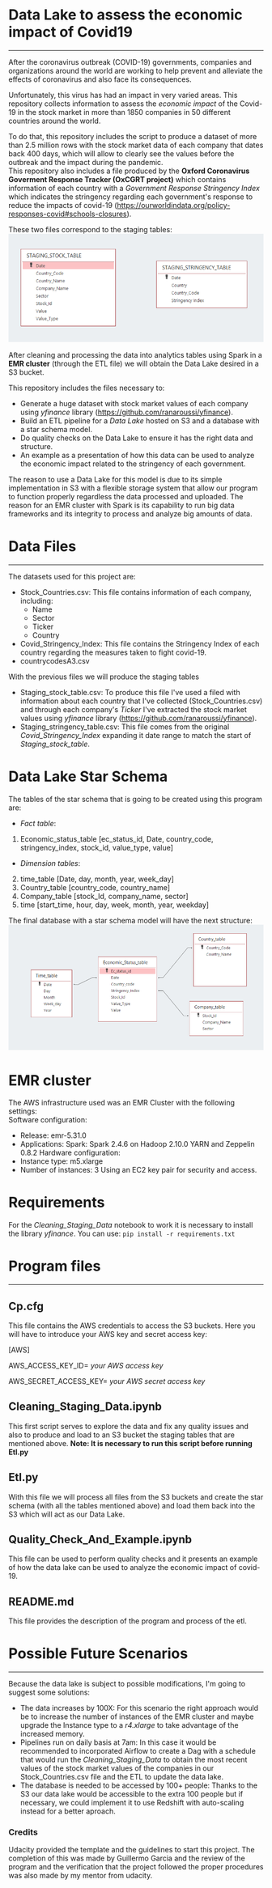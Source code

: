 # Data Lake to assess the economic impact of Covid19
***
After the coronavirus outbreak (COVID-19) governments, companies and organizations around the world are working to help prevent and alleviate the effects of coronavirus and also face its consequences. 

Unfortunately, this virus has had an impact in very varied areas. This repository collects information to assess the _economic impact_ of the Covid-19 in the stock market in more than 1850 companies in 50 different countries around the world.

To do that, this repository includes the script to produce a dataset of more than 2.5 million rows with the stock market data of each company that dates back 400 days, which will allow to clearly see the values before the outbreak and the impact during the pandemic.  
This repository also includes a file produced by the **Oxford Coronavirus Goverment Response Tracker (OxCGRT project)** which contains information of each country with a _Government Response Stringency Index_ which indicates the stringency regarding each government's response to reduce the impacts of covid-19 (https://ourworldindata.org/policy-responses-covid#schools-closures).

These two files correspond to the staging tables:
![alt text](https://raw.githubusercontent.com/Gares95/Data-Engineering-Nanodegree-Capstone-Project/master/data/Img/Staging_tables.PNG)

After cleaning and processing the data into analytics tables using Spark in a **EMR cluster** (through the ETL file) we will obtain the Data Lake desired in a S3 bucket.  

This repository includes the files necessary to:
- Generate a huge dataset with stock market values of each company using _yfinance_ library (https://github.com/ranaroussi/yfinance).
- Build an ETL pipeline for a *Data Lake* hosted on S3 and a database with a star schema model. 
- Do quality checks on the Data Lake to ensure it has the right data and structure.
- An example as a presentation of how this data can be used to analyze the economic impact related to the stringency of each government.

The reason to use a Data Lake for this model is due to its simple implementation in S3 with a flexible storage system that allow our program to function properly regardless the data processed and uploaded.
The reason for an EMR cluster with Spark is its capability to run big data frameworks and its integrity to process and analyze big amounts of data.

# Data Files
***
The datasets used for this project are:
- Stock_Countries.csv: This file contains information of each company, including:
    - Name
    - Sector
    - Ticker
    - Country
- Covid_Stringency_Index: This file contains the Stringency Index of each country regarding the measures taken to fight covid-19.
- countrycodesA3.csv

With the previous files we will produce the staging tables
- Staging_stock_table.csv: To produce this file I've used a filed with information about each country that I've collected (Stock_Countries.csv) and through each company's _Ticker_ I've extracted the stock market values using _yfinance_ library (https://github.com/ranaroussi/yfinance). 
- Staging_stringency_table.csv: This file comes from the original _Covid_Stringency_Index_ expanding it date range to match the start of _Staging_stock_table_.


# Data Lake Star Schema
The tables of the star schema that is going to be created using this program are:

- _Fact table_:
1. Economic_status_table [ec_status_id, Date, country_code, stringency_index, stock_id, value_type, value]

- _Dimension tables_:
2. time_table [Date, day, month, year, week_day]
3. Country_table [country_code, country_name]
4. Company_table [stock_Id, company_name, sector]
5. time [start_time, hour, day, week, month, year, weekday]


The final database with a star schema model will have the next structure:
![alt text](https://raw.githubusercontent.com/Gares95/Data-Engineering-Nanodegree-Capstone-Project/master/data/Img/Data_model.PNG)

# EMR cluster
The AWS infrastructure used was an EMR Cluster with the following settings:  
Software configuration:
- Release: emr-5.31.0 
- Applications: Spark: Spark 2.4.6 on Hadoop 2.10.0 YARN and Zeppelin 0.8.2
Hardware configuration:
- Instance type: m5.xlarge
- Number of instances: 3
Using an EC2 key pair for security and access.

# Requirements
For the _Cleaning_Staging_Data_ notebook to work it is necessary to install the library _yfinance_. You can use:
``pip install -r requirements.txt``

# Program files
***
## Cp.cfg

This file contains the AWS credentials to access the S3 buckets. 
Here you will have to introduce your AWS key and secret access key:

[AWS]

AWS_ACCESS_KEY_ID= _your AWS access key_
    
AWS_SECRET_ACCESS_KEY= _your AWS secret access key_

## Cleaning_Staging_Data.ipynb

This first script serves to explore the data and fix any quality issues and also to produce and load to an S3 bucket the staging tables that are mentioned above. 
**Note: It is necessary to run this script before running Etl.py**
    
## Etl.py

With this file we will process all files from the S3 buckets and create the star schema (with all the tables mentioned above) and load them back into the S3 which will act as our Data Lake. 

## Quality_Check_And_Example.ipynb

This file can be used to perform quality checks and it presents an example of how the data lake can be used to analyze the economic impact of covid-19. 
    
## README.md

This file provides the description of the program and process of the etl.

# Possible Future Scenarios
***
Because the data lake is subject to possible modifications, I'm going to suggest some solutions:  
- The data increases by 100X:
For this scenario the right approach would be to increase the number of instances of the EMR cluster and maybe upgrade the Instance type to a _r4.xlarge_ to take advantage of the increased memory.
- Pipelines run on daily basis at 7am:
In this case it would be recommended to incorporated Airflow to create a Dag with a schedule that would run the _Cleaning_Staging_Data_ to obtain the most recent values of the stock market values of the companies in our Stock_Countries.csv file and the ETL to update the data lake.
- The database is needed to be accessed by 100+ people:
Thanks to the S3 our data lake would be accessible to the extra 100 people but if necessary, we could implement it to use Redshift with auto-scaling instead for a better aproach.

### Credits
Udacity provided the template and the guidelines to start this project.
The completion of this was made by Guillermo Garcia and the review of the program and the verification that the project followed the proper procedures was also made by my mentor from udacity.

